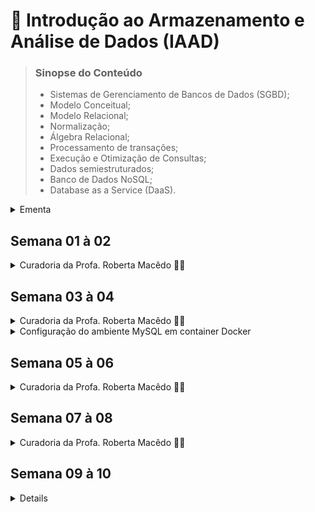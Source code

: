 # 📑 Introdução ao Armazenamento e Análise de Dados (IAAD)

> ### Sinopse do Conteúdo
> * Sistemas de Gerenciamento de Bancos de Dados (SGBD);
> * Modelo Conceitual;
> * Modelo Relacional;
> * Normalização;
> * Álgebra Relacional;
> * Processamento de transações;
> * Execução e Otimização de Consultas;
> * Dados semiestruturados;
> * Banco de Dados NoSQL;
> * Database as a Service (DaaS).


<details>
	<summary>Ementa</summary>

### OBJETIVOS DA DISCIPLINA

* Proporcionar aos estudantes conhecimentos teóricos e práticos acerca das principais características, arquitetura e necessidades de uso de SGBDs;
* Compreender as especificidades dos BDs relacionais e diferenciá-los de outros modelos de dados;
* Elaborar e executar comandos/consultas em Structured Query Language - SQL;
* Implementar bancos de dados eficientes, utilizando a abordagem relacional (e não-relacional), considerando as restrições de integridade, privacidade e segurança das informações.

### CONTEÚDO PROGRAMÁTICO
1. Armazenamento de dados semiestruturados, Modelo Relacional e Normalização;
2. SGBD: Consultas, Transações, Concorrência, Desempenho, Otimização e Segurança;
3. Formalização: Modelo Conceitual e Álgebra Relacional;
4. Tópicos Avançados: NoSQL, Banco de Dados Distribuídos e Database as a Service (DaaS).	

### BIBLIOGRAFIA
> #### BÁSICA:
>
> 1. ELMASRI, Ramez; NAVATHE, Shamkant B. Sistemas de banco de dados. 7a ed. São Paulo: Pearson, 2018, 1152 p. ISBN 978-8543025001.
> 2. SILBERSCHATZ, Abraham; KORTH, Henry F; SUDARSHAN, S. Sistema de banco de dados. 6a ed. GEN LTC, 2012. 904 p. ISBN 978-8535245356.
> 3. DATE, C. J. Introdução a sistemas de bancos de dados. Rio de Janeiro: Elsevier, 2003. 865 p. ISBN 9788535212730.

> #### COMPLEMENTAR:
>
> 1. RAMAKRISHNAN, Raghu; GEHRKE, Johannes. Sistemas de gerenciamento de banco de dados. 3a ed.
São Paulo: McGraw-Hill, 2008. 905 p. ISBN: 9788577260270.
> 2. TEOREY, Toby; LIGHTSTONE, Sam; NADEAU, Tom; JAGADISH, H. V. Projeto e modelagem de
bancos de dados. 5a Ed. Rio de Janeiro: Elsevier, 2014. 328 p. ISBN 9788535264456.
> 3. VAISH, Gaurav. Getting started with NoSQL. Packt Publishing Ltd, 2013.
> 4. LOSHIN, David. Big data analytics: from strategic planning to enterprise integration with tools, techniques, NoSQL, and graph. Elsevier, 2013.
> 5. MACHADO, F. N. R. Banco de dados: projeto e implementação. 4. ed. São Paulo: Érica, 2020. 376 p. ISBN 978-8536532684.


</details>  

## Semana 01 à 02
<details>
  <summary>Curadoria da Profa. Roberta Macêdo 🐱‍🚀</summary>
    
  ### Objetivos das semanas 1 e 2:
  - [x] Compreender os conceitos introdutórios sobre banco de dados e usuários de BD.
  - [x] Entender as vantagens da abordagem baseada em Sistema Gerenciador de Banco de Dados (SGBD).
  - [x] Compreender os conceitos de modelos de dados, esquemas e instâncias.
  - [x] Entender a arquitetura três esquemas (também conhecida como arquitetura ANSI/SPARC) e a importância da independência de dados.
  - [x] Realizar as atividades propostas: avaliação diagnóstica (formulário online)  e lista de exercícios (atividade avaliativa baseada nos capítulos 01 e 02: prazo de 15 dias)

  #### MATERIAIS DIDÁTICOS DE APOIO AOS ESTUDOS:

  Orientações iniciais sobre a disciplina
 * 🎬  https://drive.google.com/file/d/1zH3rYW1y8prU3pZ0NvD423QNG_38E7Tz/view?usp=sharing
 * 🎬 Videoaula da Profa. Sarajane Peres - UNIVESP: https://youtu.be/pmAxIs5U1KI

📖 Leitura dos Capítulos 1 e 2 (páginas 2 a 36) do livro 'Sistemas de Banco de Dados', 6ª Edição, de Ramez Elmasri e Shamkant Navathe.

(Opcional) Para videoaulas mais detalhadas, acesse a playlist "Banco de Dados 2 - Partes 1 a 4" do Prof. Wandré Nunes - UNIFEI:
* 🎬 https://youtu.be/JXvaE24q0dE
* 🎬 https://youtu.be/cpyplRQFjUw
* 🎬 https://youtu.be/062Txe5Wsig
* 🎬 https://youtu.be/9TouzGG4p_Y


Bons estudos!

</details>

## Semana 03 à 04
<details>
  <summary>Curadoria da Profa. Roberta Macêdo 🐱‍🚀</summary>

  ### Objetivos das semanas 2 e 3:
   - [x] Entender os conceitos fundamentais do Modelo de Dados Relacional.
   - [x] Compreender as restrições que podem ser especificadas em um BD relacional.
   - [x] Compreender os principais comandos da DDL e DML.
   - [x] Entender como especificar restrições de integridade e realizar consultas em SQL.
   - [x] Aprender a executar instruções *insert*, *delete* e *update* em SQL.
   - [x] Realizar a atividade avaliativa (prazo de 15 dias).
    
 #### MATERIAIS DIDÁTICOS DE APOIO AOS ESTUDOS:

  **Videoaula de Introdução ao MySQL Workbench e criação do BD Empresa:**
  * 🎬 https://www.loom.com/share/adb7dd4bbfed4762b9f78e8d5b507976
  * 📄 Script SQL do BD Empresa (arquivo anexo).
  * 📄 Esquema relacional do BD Empresa (arquivo anexo).
  
  **Encontro síncrono realizado em 21/09/2021:**
  🎬 https://drive.google.com/file/d/1BcefHTnLgiODbJgFiZh58N6vnS5MMA-n/view?usp=drivesdk
  
  **Videoaulas da Profa. Sarajane Peres - UNIVESP**
  * 🎬 https://youtu.be/yLuJbXcAvoc
  * 🎬 https://youtu.be/-HSyOYvksVw
  * 🎬 https://youtu.be/XnS8XCXPkuk (até 19min15s)
  
  📖 Leitura dos capítulos 3 e 4 (páginas 38 a 73) do livro 'Sistemas de Banco de Dados', 6ª Edição, de Ramez Elmasri e Shamkant Navathe.
  
  (**Opcional**) Para videoaulas mais detalhadas, acesse a *playlist* "Banco de Dados 3 - Partes 1 a 5" do Prof. Wandré Nunes - UNIFEI:
  * 🎬 https://youtu.be/dXCTIz-a4K8
  * 🎬 https://youtu.be/oT3oELAS8-A
  * 🎬 https://youtu.be/3K5FT_zI_fA
  * 🎬 https://youtu.be/OI0BKJNeRFs
  * 🎬 https://youtu.be/DLzbj8FgQ-E

</details>

<details>
  <summary>Configuração do ambiente MySQL em container Docker</summary>
  
  <code>
    $ docker exec -it mysql-local-db mysql -uroot -pQaz123
  </code>

</details>

## Semana 05 à 06
<details>
  <summary>Curadoria da Profa. Roberta Macêdo 🐱‍🚀</summary>
  
  ### Objetivos das semanas 5 e 6:  
   - [x] Compreender os diferentes tipos de junção: Inner Join, left/right Join, full outer join, cross join etc.
   - [x] Entender como especificar consultas SQL aninhadas.
   - [x] Compreender as principais funções de agregação e agrupamento (Group By e Having).
   - [x] Saber especificar ações como gatilhos (Trigger) e  procedimentos armazenados (Stored Procedures).
   - [x] Compreender o conceito de visões (View) e como elas podem ser implementadas pelo SGBD.
   - [x] Realizar a atividade avaliativa.
  
  #### MATERIAIS DIDÁTICOS DE APOIO AOS ESTUDOS:

  **Videoaula sobre os tipos de junção (reutilizada do período anterior):**
  - [x] 🎬 https://www.loom.com/share/61584a42eee442b598b303120852beca
  * 📄 Script Marcas e Carros (arquivo anexo).
  
  **Videoaulas da Profa. Sarajane Peres - UNIVESP**
  - [x] 🎬 https://youtu.be/XnS8XCXPkuk (A partir de 19min15s)
  - [x] 🎬 https://youtu.be/oFti3s_Lc_oz
  - [x] 🎬 https://youtu.be/qxoBxi7LpXk
    
  📖 Leitura do Capítulo 5 (páginas 76 a 95) do livro 'Sistemas de Banco de Dados', 6ª Edição, de Ramez Elmasri e Shamkant Navathe.

  
  ##### Conteúdo da Atividade Avaliativa:
  * Junções, Consultas Aninhadas, Funções de Agregação, Agrupamento, Triggers, Stored Procedures, Views.

  Bons estudos!
  

</details>


## Semana 07 à 08

<details>

<summary>Curadoria da Profa. Roberta Macêdo 🐱‍🚀</summary>

### Objetivos:

- [x] Obter uma visão geral sobre Modelagem de Dados, usando o modelo Entidade-Relacionamento Estendido (EER), por meio da Engenharia Reversa.

- [x] Aprender a especificar consultas da Álgebra Relacional usando as operações unárias, binárias e com base na teoria dos conjuntos.

- [ ] Realizar a atividade avaliativa.

  

#### MATERIAIS DIDÁTICOS DE APOIO AOS ESTUDOS:

  

**Videoaula sobre Engenharia Reversa na prática (Google Meet)**:

- [x] 🎬 http://bit.ly/engenharia_reversa (*reutilizada do período anterior*)

  

**Videoaula sobre Álgebra Relacional e exercícios de fixação (Google Meet)**:

- [x] 🎬 http://bit.ly/algebrarelacional (*reutilizada do período anterior*)

  

**Videoaulas da Profa. Sarajane Peres - UNIVESP**

* 🎬 Parte 1: https://youtu.be/jhD9WYNWorA

* 🎬 Parte 2: https://youtu.be/mjjjwrh6_6Q


- [ ] 📖 Leitura do Capítulo 06 (páginas 96 a 129) do livro 'Sistemas de Banco de Dados', 6ª Edição, de Ramez Elmasri e Shamkant Navathe.

Bons estudos!

-----------------------
	
**Resumo/(Notas do livro) do Conteúdo da Atividade Avaliativa**:
	
## Modelo Relacional	
### Álgebra Relacional e o Cálculo Relacional
> Segundo Elmasri e Navathe:
> São linguagens formais para o modelo relacional, sendo o padrão SQL a linguagem prática.
> Lembre-se:
> "*um modelo de dados* **precisa incluir** um **conjunto de operações para manipular** o banco de dados, **além dos conceitos do 
> modelo de dados** **para definir** a **estrutura e as restrições** do banco de dados. Apresentamos as estruturas 
> e as restrições do modelo relacional formal no Capítulo 3."
> 
> #### Cálculo Relacional de Tupla (variáveis estendem-se por *tuplas*) e Cálculo Relacional de Domínio (variáveis estendem-se por *domínios* (valores) de atributos."
> o cálculo relaciona é fundamentando no ramo da lógica matemática chamado de cálculo de de predicado.
	
|Síbolo| Operação |	Sintaxe	| Tipo
|--|--|--|--|
| **`σ`** | Seleção / restrição | **σ** <sub>condição</sub> ( Relação ) | Primitiva
| **`π`** | Projeção | **π** <sub>expressões</sub> ( Relação ) | Primitiva
| **`⋃`** | União | Relação1 ⋃ Relação2 | Primitiva
| **`⋂`** | Intersecção | Relação1 **⋂** Relação2 | Adicional
| **`–`** | Diferença de conjuntos | Relação1 **–** Relação2 | Primitiva
| **`x`** | Produto cartesiano | Relação1 **x** Relação2 | Primitiva
| **<code>&#124;×&#124;</code>** | Junção | Relação1 **<code>&#124;×&#124;</code>** Relação2 | Adicional
| **`÷`** | Divisão | Relação1 **÷** Relação2 | Adicional
| **`ρ`** | Renomeação | **ρ** nome( Relação ) | Primitiva
| **`←`** | Atribuição | variável **←** Relação | Adicional

> algumas operações/solicitações de banco de dados relacionais que não constavam na álgebra relacional primitiva, tiveram que ser adicionadas.
> estas incluem funções de agregação, que são operações que podem resumir dados das tabelas.
	
#### As operações podem ser divididas em dois grupos
	
#### Operações Unárias
> Um operador unário significa que ele só pode ser aplicado apenas a uma relação.

> ##### Seleção
> A operação de seleção é usada para *selecionar um subconjunto das tuplas*
> de uma relação  que satisfazem uma condição de **seleção**. Ela é um filtro
> que que retem apenas as tuplas que satisfazem à condição de seleção, as
> demais tuplas são descartadas.</br>
> Sendo o **grau** - seu número de atributos - da relação resultante de uma operação de SELEÇÃO *igual ou menor* ao número de tuplas em R.
<code>σ <sub>DNO = 4</sub> ( FUNCIONARIO )</code></br>
<code>**σ** <sub>condição</sub>( R )</code></br>
> onde condição de seleção é uma expressão Booleana especificada sobre atributos da relação R 
> a fração de tuplas selecionadas por uma condição de seleção é conhecidada como **seletividade**.


> ##### Projeção
> Essa operação escolhe algumas colunas da relação e descarta as demais colunas. A PROJEÇÃO cria uma partição vertical da relação contendo apenas os atributos (colunas) especificados fazendo a eleminação de duplicatas.</br>
<code>π <sub>UNOME, PNOME, SALARIO</sub> ( FUNCIONARIO )</code></br>
<code>π <sub>SEXO, SALARIO</sub> ( FUNCIONARIO )</code></br>

> ##### Renome
> Por meio da operação de renome, podemos criar **relações de resultado intermediário.**
> <code>ρ TEMP ( σ<sub>DNO = 5</sub>( FUNCIONARIO ) )</code> </br>
> <code>ρ R ( π<sub>PNOME, UNOME, SALARIO</sub>( TEMP ) )</code> </br>
> <code>ρ ( PRIMEIRONOME, ULTIMONOME, SALARIO ) ( R )</code> </br>

#### Operações da Álgebra Relacional com Base na **Teoria dos Conjuntos**
> ##### União
> retorna a união dos valores de duas relações, eliminando as duplicatas.
> comutativa.
 
> ##### Intersecção
> retorna o que é comum para ambas as relações.
> comutativa.


> ##### Diferença
> retorna tudo que está em aluno, menos as que estão em instrutor.
> não comutativa.

#### Operações Binárias complexas

> Esta também é uma operação de conjunto binária, mas as relações sobre as quais ela é
> aplicada não precisam ser compatíveis na união.
> Operam sobre duas tabelas combinando tuplas relacionadas (registros) baseadas em condições de junção.

> ##### Produto
> Também conhecida como **produto cruzado** ou **junção cruzada**.
> Em sua forma binária, esta operação de conjunto produz um novo elemento combinando cada membro 
> (tupla) de uma relação (conjunto) com cada membro (tupla) da outra relação (conjunto).

> ##### Junção
> Consiste na sequência de um produto cartesiano seguido de uma junção.
> Podendo ser uma:
> Equijunção: quando a condição é uma igualdade.
> Junção natural: quando os valores comparados possuem o mesmo nome de atributo.

> ##### Divisão

- [x] https://spaceprogrammer.com/bd/aprendendo-as-principais-operacoes-da-algebra-relacional/

  

</details>

## Semana 09 à 10

<details>

A 2ª VA é composta por duas atividades, ambas em equipe: SEMINÁRIO e IMPLEMENTAÇÃO.

SEMANAS 9 e 10: SEMINÁRIO
SEMANAS 11 A 13: IMPLEMENTAÇÃO

Leiam atentamente as orientações abaixo sobre o seminário.
As equipes devem ser formadas por no mínimo 3 e máximo 5 integrantes, considerando as seguintes opções:
Situação 1: equipes formadas por estudantes que estão cursando a disciplina Projeto 3 neste período letivo (ou que já cursaram, com aprovação, em semestres anteriores). 
Situação 2: equipes formadas por estudantes que NÃO estão cursando a disciplina Projeto 3 e não cursaram nos período anteriores.
Cada equipe deverá produzir um vídeo, apresentando um seminário PRÁTICO sobre um dos temas a seguir (escolha livre):
Banco de Dados NoSQL
Exemplos de BD NoSQL open source: MongoDB, Redis, Cassandra, Google Cloud Firestore (Firebase), Neo4j, HBase, Couchbase, Apache CouchDB, Riak, ArangoDB, OrientDB, RethinkDB, RavenDB, entre outros.
Banco de Dados Geográfico
Exemplos de ferramentas open source que lidam com Sistemas de Informações Geográficas (SIG): QGIS, PostGIS, entre outras.
DataViz - Visualização e Análise de Dados
Exemplos de ferramentas (open source ou versões de teste/trial): Tableau Public, Qlik (Qlik Sense, QlikView), PowerBI, BIRT, Metabase, IBM Watson Analytics, entre outras. 
Observação: não deverá haver conteúdos repetidos nos seminários (exceto as equipes da situação 1), isto é, não podem ter duas ou mais equipes apresentando o mesmo assunto/BD. Por isso, assim que a equipe e tema do seminário forem definidos, incluam as informações no link disponibilizado no final desse guia.

🎦 O tempo estimado para o seminário é 20 minutos. 
Todos os integrantes da equipe devem participar do vídeo. Ao iniciar sua fala no seminário, informar seu nome.
Distribuam adequadamente o tempo de fala de cada integrante da equipe. 

Por ser um seminário PRÁTICO, cada equipe deverá abordar o processo de instalação, configurações iniciais, funcionalidades gerais, e um exemplo prático das operações. Para as equipes que escolherem BD NoSQL ou BD Geográfico, os exemplos devem envolver as operações CRUD (ou seja, exemplificar como são realizadas as operações de armazenamento/carga, leitura, atualização e remoção de dados). 

ATENÇÃO: Se sua equipe faz parte da "Situação 1", os exemplos devem ser baseados no escopo/domínio do projeto 3. 
Se sua equipe faz parte da "Situação 2", os exemplos devem ser baseados nas informações dispostas no esquema Empresa (Funcionário, Departamento, Projeto, Dependentes, Trabalha_Em...).

📝 Pontuação do seminário: 10 pontos.

⏰Prazo para postagem do seminário: 12/11/2021 (sexta-feira)
Inserir link do seminário neste documento: https://docs.google.com/document/d/1B7POv_kR3osW3Ory0wpcKoCELfgFg1jIGDy11k8UnSw/edit?usp=sharing


Recomendação: fiquem atentos à qualidade do vídeo e áudio do seminário, a fim de minimizar ruído. Disponibilizem o vídeo em boa/alta resolução. 
	
	
</details>
